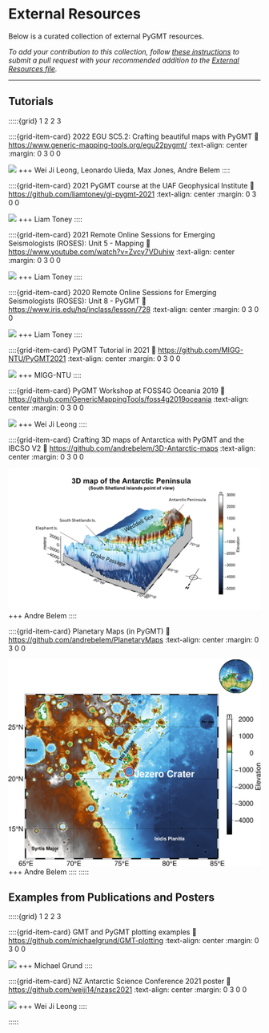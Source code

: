 # External Resources

Below is a curated collection of external PyGMT resources.

*To add your contribution to this collection, follow [these instructions](https://github.com/GenericMappingTools/pygmt/blob/main/CONTRIBUTING.md#editing-the-documentation)
to submit a pull request with your recommended addition to the
[External Resources file](https://github.com/GenericMappingTools/pygmt/blob/main/doc/external_resources.md).*

---

## Tutorials

:::::{grid} 1 2 2 3

::::{grid-item-card} 2022 EGU SC5.2: Crafting beautiful maps with PyGMT
:link: https://www.generic-mapping-tools.org/egu22pygmt/
:text-align: center
:margin: 0 3 0 0

![](https://user-images.githubusercontent.com/3974108/171653272-efaceeb1-a253-44a1-bddc-36bc9498c19b.png)
+++
Wei Ji Leong, Leonardo Uieda, Max Jones, Andre Belem
::::

::::{grid-item-card} 2021 PyGMT course at the UAF Geophysical Institute
:link: https://github.com/liamtoney/gi-pygmt-2021
:text-align: center
:margin: 0 3 0 0

![](https://user-images.githubusercontent.com/3974108/172042115-3f700c16-0f78-49d3-9e8d-87c77e4c0444.png)
+++
Liam Toney
::::

::::{grid-item-card} 2021 Remote Online Sessions for Emerging Seismologists (ROSES): Unit 5 - Mapping
:link: https://www.youtube.com/watch?v=Zvcy7VDuhiw
:text-align: center
:margin: 0 3 0 0

![](https://user-images.githubusercontent.com/3974108/172055872-b81057b6-aef3-473f-8f42-1cc82a68d188.jpg)
+++
Liam Toney
::::

::::{grid-item-card} 2020 Remote Online Sessions for Emerging Seismologists (ROSES): Unit 8 - PyGMT
:link: https://www.iris.edu/hq/inclass/lesson/728
:text-align: center
:margin: 0 3 0 0

![](https://user-images.githubusercontent.com/3974108/172055922-8df68c00-4115-42f4-83ae-13a971fef846.png)
+++
Liam Toney
::::

::::{grid-item-card} PyGMT Tutorial in 2021
:link: https://github.com/MIGG-NTU/PyGMT2021
:text-align: center
:margin: 0 3 0 0

![](https://user-images.githubusercontent.com/23487320/172058757-9b68f7ae-7a3f-4f48-9df6-9a065d6cd448.png)
+++
MIGG-NTU
::::

::::{grid-item-card} PyGMT Workshop at FOSS4G Oceania 2019
:link: https://github.com/GenericMappingTools/foss4g2019oceania
:text-align: center
:margin: 0 3 0 0

![](https://github.com/GenericMappingTools/foss4g2019oceania/releases/download/v1/picton_3d_dsm_view.png)
+++
Wei Ji Leong
::::

::::{grid-item-card} Crafting 3D maps of Antarctica with PyGMT and the IBCSO V2
:link: https://github.com/andrebelem/3D-Antarctic-maps
:text-align: center
:margin: 0 3 0 0

![](https://github.com/andrebelem/3D-Antarctic-maps/raw/main/3D-Antarctic-Maps.png)
+++
Andre Belem
::::

::::{grid-item-card} Planetary Maps (in PyGMT)
:link: https://github.com/andrebelem/PlanetaryMaps
:text-align: center
:margin: 0 3 0 0

![](https://github.com/andrebelem/MarsMaps/raw/main/JezeroCrater.png)
+++
Andre Belem
::::
:::::

## Examples from Publications and Posters

:::::{grid} 1 2 2 3

::::{grid-item-card} GMT and PyGMT plotting examples
:link: https://github.com/michaelgrund/GMT-plotting
:text-align: center
:margin: 0 3 0 0

![](https://user-images.githubusercontent.com/3974108/172055991-c0646f6c-d130-474f-b46a-5587483998cb.jpg)
+++
Michael Grund
::::

::::{grid-item-card} NZ Antarctic Science Conference 2021 poster
:link: https://github.com/weiji14/nzasc2021
:text-align: center
:margin: 0 3 0 0

![](https://user-images.githubusercontent.com/23487320/107176140-6aa4e580-6a33-11eb-8f30-1a7913788d6c.png)
+++
Wei Ji Leong
::::

:::::
